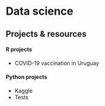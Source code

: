 # Data science
## Projects & resources
#### R projects
* COVID-19 vaccination in Uruguay
#### Python projects
* Kaggle
* Tests
